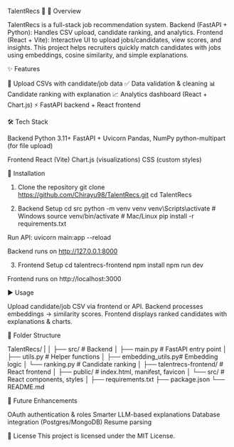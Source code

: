 TalentRecs 🎯
📌 Overview

TalentRecs is a full-stack job recommendation system.
Backend (FastAPI + Python): Handles CSV upload, candidate ranking, and analytics.
Frontend (React + Vite): Interactive UI to upload jobs/candidates, view scores, and insights.
This project helps recruiters quickly match candidates with jobs using embeddings, cosine similarity, and simple explanations.

✨ Features

📂 Upload CSVs with candidate/job data
✅ Data validation & cleaning
📊 Candidate ranking with explanation
📈 Analytics dashboard (React + Chart.js)
⚡ FastAPI backend + React frontend

🛠 Tech Stack

Backend
Python 3.11+
FastAPI + Uvicorn
Pandas, NumPy
python-multipart (for file upload)

Frontend
React (Vite)
Chart.js (visualizations)
CSS (custom styles)

🚀 Installation
1. Clone the repository
git clone https://github.com/Chirayu98/TalentRecs.git
cd TalentRecs

2. Backend Setup
cd src
python -m venv venv
venv\Scripts\activate   # Windows
source venv/bin/activate   # Mac/Linux
pip install -r requirements.txt

Run API:
uvicorn main:app --reload

Backend runs on http://127.0.0.1:8000

3. Frontend Setup
cd talentrecs-frontend
npm install
npm run dev

Frontend runs on http://localhost:3000

▶️ Usage

Upload candidate/job CSV via frontend or API.
Backend processes embeddings → similarity scores.
Frontend displays ranked candidates with explanations & charts.

📂 Folder Structure

TalentRecs/
|
│
├── src/                  # Backend
│   ├── main.py           # FastAPI entry point
│   ├── utils.py          # Helper functions
│   ├── embedding_utils.py# Embedding logic
│   └── ranking.py        # Candidate ranking
│
├── talentrecs-frontend/  # React frontend
│   ├── public/           # index.html, manifest, favicon
│   └── src/              # React components, styles
│
├── requirements.txt
├── package.json
└── README.md


🔮 Future Enhancements

OAuth authentication & roles
Smarter LLM-based explanations
Database integration (Postgres/MongoDB)
Resume parsing

📜 License
This project is licensed under the MIT License.

